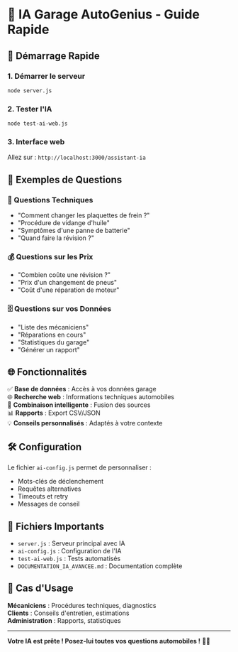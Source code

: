# 🤖 IA Garage AutoGenius - Guide Rapide

## 🚀 Démarrage Rapide

### 1. Démarrer le serveur
```bash
node server.js
```

### 2. Tester l'IA
```bash
node test-ai-web.js
```

### 3. Interface web
Allez sur : `http://localhost:3000/assistant-ia`

## 💬 Exemples de Questions

### 🔧 Questions Techniques
- "Comment changer les plaquettes de frein ?"
- "Procédure de vidange d'huile"
- "Symptômes d'une panne de batterie"
- "Quand faire la révision ?"

### 💰 Questions sur les Prix
- "Combien coûte une révision ?"
- "Prix d'un changement de pneus"
- "Coût d'une réparation de moteur"

### 🗄️ Questions sur vos Données
- "Liste des mécaniciens"
- "Réparations en cours"
- "Statistiques du garage"
- "Générer un rapport"

## 🌐 Fonctionnalités

✅ **Base de données** : Accès à vos données garage  
🌐 **Recherche web** : Informations techniques automobiles  
🔄 **Combinaison intelligente** : Fusion des sources  
📊 **Rapports** : Export CSV/JSON  
💡 **Conseils personnalisés** : Adaptés à votre contexte  

## 🛠️ Configuration

Le fichier `ai-config.js` permet de personnaliser :
- Mots-clés de déclenchement
- Requêtes alternatives
- Timeouts et retry
- Messages de conseil

## 📁 Fichiers Importants

- `server.js` : Serveur principal avec IA
- `ai-config.js` : Configuration de l'IA
- `test-ai-web.js` : Tests automatisés
- `DOCUMENTATION_IA_AVANCEE.md` : Documentation complète

## 🎯 Cas d'Usage

**Mécaniciens** : Procédures techniques, diagnostics  
**Clients** : Conseils d'entretien, estimations  
**Administration** : Rapports, statistiques  

---

**Votre IA est prête ! Posez-lui toutes vos questions automobiles !** 🚗🔧
